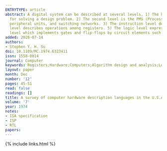 ```yaml
---
ENTRYTYPE: article
abstract: A digital system can be described at several levels. 1) The highest level is the algorithmic level which specifies only the algorithm to be used
  for solving a design problem. 2) The second level is the PMS (Processor, Memory, Switch) level which describes a system by processors, memory components,
  peripheral units, and switching networks. 3) The instruction level describes the instructions of a computer. 4) The register transfer or microinstruction
  level describes operations among registers. 5) The logic level expresses network in terms of gates and flip-flops. 6) The lowest level is the circuit
  level which implements gates and flip-flops by circuit elements such as transistors, resistors, etc.
added: 2020-07-14
authors:
- Stephen Y. H. Su
doi: 10.1109/MC.1974.6323411
issn: 1558-0814
journal: Computer
keywords: Registers;Hardware;Computers;Algorithm design and analysis;Logic design;Digital systems;Computational modeling
layout: paper
month: Dec
number: '12'
pages: 45-51
read: false
readings: []
title: A survey of computer hardware description languages in the U.S.A.
volume: '7'
year: 1974
notes:
- ISA specification
- ISP
- RTL
papers:
---
```

{% include links.html %}
